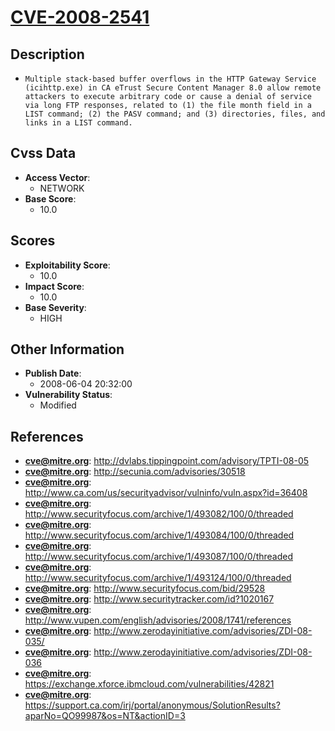 
# [CVE-2008-2541](https://cve.mitre.org/cgi-bin/cvename.cgi?name=CVE-2008-2541)

## Description

- `Multiple stack-based buffer overflows in the HTTP Gateway Service (icihttp.exe) in CA eTrust Secure Content Manager 8.0 allow remote attackers to execute arbitrary code or cause a denial of service via long FTP responses, related to (1) the file month field in a LIST command; (2) the PASV command; and (3) directories, files, and links in a LIST command.`

## Cvss Data

- **Access Vector**:
  - NETWORK
- **Base Score**:
  - 10.0

## Scores

- **Exploitability Score**:
  - 10.0
- **Impact Score**:
  - 10.0
- **Base Severity**:
  - HIGH

## Other Information

- **Publish Date**:
  - 2008-06-04 20:32:00
- **Vulnerability Status**:
  - Modified

## References

- **cve@mitre.org**: http://dvlabs.tippingpoint.com/advisory/TPTI-08-05
- **cve@mitre.org**: http://secunia.com/advisories/30518
- **cve@mitre.org**: http://www.ca.com/us/securityadvisor/vulninfo/vuln.aspx?id=36408
- **cve@mitre.org**: http://www.securityfocus.com/archive/1/493082/100/0/threaded
- **cve@mitre.org**: http://www.securityfocus.com/archive/1/493084/100/0/threaded
- **cve@mitre.org**: http://www.securityfocus.com/archive/1/493087/100/0/threaded
- **cve@mitre.org**: http://www.securityfocus.com/archive/1/493124/100/0/threaded
- **cve@mitre.org**: http://www.securityfocus.com/bid/29528
- **cve@mitre.org**: http://www.securitytracker.com/id?1020167
- **cve@mitre.org**: http://www.vupen.com/english/advisories/2008/1741/references
- **cve@mitre.org**: http://www.zerodayinitiative.com/advisories/ZDI-08-035/
- **cve@mitre.org**: http://www.zerodayinitiative.com/advisories/ZDI-08-036
- **cve@mitre.org**: https://exchange.xforce.ibmcloud.com/vulnerabilities/42821
- **cve@mitre.org**: https://support.ca.com/irj/portal/anonymous/SolutionResults?aparNo=QO99987&os=NT&actionID=3

